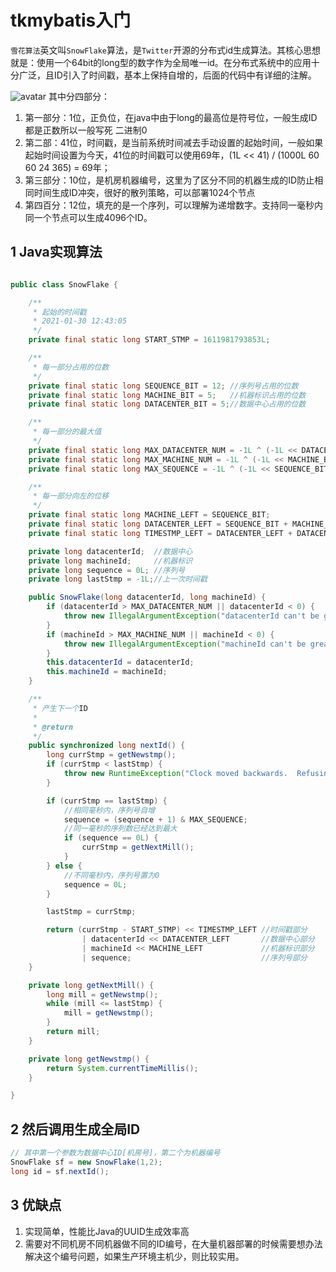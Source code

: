 # tkmybatis入门
`雪花算法`英文叫`SnowFlake`算法，是`Twitter`开源的分布式id生成算法。其核心思想就是：使用一个64bit的long型的数字作为全局唯一id。在分布式系统中的应用十分广泛，且ID引入了时间戳，基本上保持自增的，后面的代码中有详细的注解。

![avatar](https://pic1.zhimg.com/80/v2-89659f2e11fdbdacd672a26b7be42068_1440w.jpg)
其中分四部分：
1. 第一部分：1位，正负位，在java中由于long的最高位是符号位，一般生成ID都是正数所以一般写死 二进制0
2. 第二部：41位，时间戳，是当前系统时间减去手动设置的起始时间，一般如果起始时间设置为今天，41位的时间戳可以使用69年，(1L << 41) / (1000L 60 60 24 365) = 69年；
3. 第三部分：10位，是机房机器编号，这里为了区分不同的机器生成的ID防止相同时间生成ID冲突，很好的散列策略，可以部署1024个节点
4. 第四百分：12位，填充的是一个序列，可以理解为递增数字。支持同一毫秒内同一个节点可以生成4096个ID。

## 1 Java实现算法
```java

public class SnowFlake {

    /**
     * 起始的时间戳
     * 2021-01-30 12:43:05
     */
    private final static long START_STMP = 1611981793853L;

    /**
     * 每一部分占用的位数
     */
    private final static long SEQUENCE_BIT = 12; //序列号占用的位数
    private final static long MACHINE_BIT = 5;   //机器标识占用的位数
    private final static long DATACENTER_BIT = 5;//数据中心占用的位数

    /**
     * 每一部分的最大值
     */
    private final static long MAX_DATACENTER_NUM = -1L ^ (-1L << DATACENTER_BIT);
    private final static long MAX_MACHINE_NUM = -1L ^ (-1L << MACHINE_BIT);
    private final static long MAX_SEQUENCE = -1L ^ (-1L << SEQUENCE_BIT);

    /**
     * 每一部分向左的位移
     */
    private final static long MACHINE_LEFT = SEQUENCE_BIT;
    private final static long DATACENTER_LEFT = SEQUENCE_BIT + MACHINE_BIT;
    private final static long TIMESTMP_LEFT = DATACENTER_LEFT + DATACENTER_BIT;

    private long datacenterId;  //数据中心
    private long machineId;     //机器标识
    private long sequence = 0L; //序列号
    private long lastStmp = -1L;//上一次时间戳

    public SnowFlake(long datacenterId, long machineId) {
        if (datacenterId > MAX_DATACENTER_NUM || datacenterId < 0) {
            throw new IllegalArgumentException("datacenterId can't be greater than MAX_DATACENTER_NUM or less than 0");
        }
        if (machineId > MAX_MACHINE_NUM || machineId < 0) {
            throw new IllegalArgumentException("machineId can't be greater than MAX_MACHINE_NUM or less than 0");
        }
        this.datacenterId = datacenterId;
        this.machineId = machineId;
    }

    /**
     * 产生下一个ID
     *
     * @return
     */
    public synchronized long nextId() {
        long currStmp = getNewstmp();
        if (currStmp < lastStmp) {
            throw new RuntimeException("Clock moved backwards.  Refusing to generate id");
        }

        if (currStmp == lastStmp) {
            //相同毫秒内，序列号自增
            sequence = (sequence + 1) & MAX_SEQUENCE;
            //同一毫秒的序列数已经达到最大
            if (sequence == 0L) {
                currStmp = getNextMill();
            }
        } else {
            //不同毫秒内，序列号置为0
            sequence = 0L;
        }

        lastStmp = currStmp;

        return (currStmp - START_STMP) << TIMESTMP_LEFT //时间戳部分
                | datacenterId << DATACENTER_LEFT       //数据中心部分
                | machineId << MACHINE_LEFT             //机器标识部分
                | sequence;                             //序列号部分
    }

    private long getNextMill() {
        long mill = getNewstmp();
        while (mill <= lastStmp) {
            mill = getNewstmp();
        }
        return mill;
    }

    private long getNewstmp() {
        return System.currentTimeMillis();
    }

}

```



## 2 然后调用生成全局ID

```java
// 其中第一个参数为数据中心ID[机房号]，第二个为机器编号
SnowFlake sf = new SnowFlake(1,2);
long id = sf.nextId();
```

## 3 优缺点
1. 实现简单，性能比Java的UUID生成效率高
2. 需要对不同机房不同机器做不同的ID编号，在大量机器部署的时候需要想办法解决这个编号问题，如果生产环境主机少，则比较实用。
